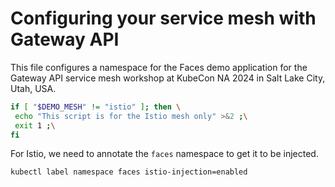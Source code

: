 # Configuring your service mesh with Gateway API

This file configures a namespace for the Faces demo application for the
Gateway API service mesh workshop at KubeCon NA 2024 in Salt Lake City,
Utah, USA.

<!--
SPDX-FileCopyrightText: 2022-2024 Buoyant Inc.
SPDX-License-Identifier: Apache-2.0

Things in Markdown comments are safe to ignore when reading this later. When
executing this with [demosh], things after the horizontal rule below (which
is just before a commented `@SHOW` directive) will get displayed.
-->

```bash
if [ "$DEMO_MESH" != "istio" ]; then \
 echo "This script is for the Istio mesh only" >&2 ;\
 exit 1 ;\
fi
```

<!-- @SHOW -->

For Istio, we need to annotate the `faces` namespace to get it to be
injected.

```bash
kubectl label namespace faces istio-injection=enabled
```
